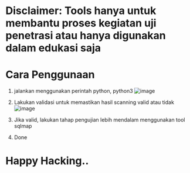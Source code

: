 # Disclaimer: Tools hanya untuk membantu proses kegiatan uji penetrasi atau hanya digunakan dalam edukasi saja
# Cara Penggunaan
1. jalankan menggunakan perintah python, python3
   ![image](https://github.com/user-attachments/assets/a71a3e45-db4c-4be5-94f1-715fd201acf3)

2. Lakukan validasi untuk memastikan hasil scanning valid atau tidak
![image](https://github.com/user-attachments/assets/ba5220bd-2fb7-4d12-b2c9-cfadca3d15c9)

3. Jika valid, lakukan tahap pengujian lebih mendalam menggunakan tool sqlmap
3. Done

# Happy Hacking..
